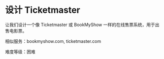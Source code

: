 # 设计 Ticketmaster

让我们设计一个像 Ticketmaster 或 BookMyShow 一样的在线售票系统，用于出售电影票。

相似服务：bookmyshow.com, ticketmaster.com

难度等级：困难


